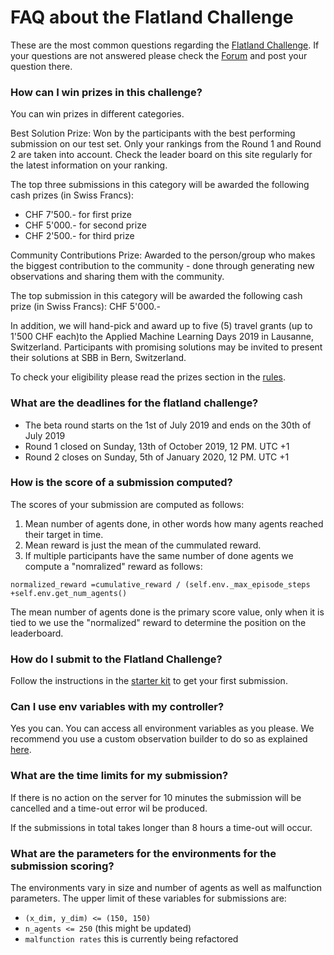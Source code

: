 # FAQ about the Flatland Challenge

These are the most common questions regarding the [Flatland Challenge](https://www.aicrowd.com/challenges/flatland-challenge).
If your questions are not answered please check the [Forum](https://discourse.aicrowd.com/c/flatland-challenge?_ga=2.33753761.1627822449.1571622829-1432296534.1549103074) and post your question there.

### How can I win prizes in this challenge?
You can win prizes in different categories.

Best Solution Prize: Won by the participants with the best performing submission on our test set. Only your rankings from the Round 1 and Round 2 are taken into account. Check the leader board on this site regularly for the latest information on your ranking.

The top three submissions in this category will be awarded the following cash prizes (in Swiss Francs):

- CHF 7'500.- for first prize
- CHF 5'000.- for second prize
- CHF 2'500.- for third prize

Community Contributions Prize: Awarded to the person/group who makes the biggest contribution to the community - done through generating new observations and sharing them with the community.

The top submission in this category will be awarded the following cash prize (in Swiss Francs): CHF 5'000.-

In addition, we will hand-pick and award up to five (5) travel grants (up to 1'500 CHF each)to the Applied Machine Learning Days 2019 in Lausanne, Switzerland. Participants with promising solutions may be invited to present their solutions at SBB in Bern, Switzerland.

To check your eligibility please read the prizes section in the [rules](https://www.aicrowd.com/challenges/flatland-challenge/challenge_rules/68).
### What are the deadlines for the flatland challenge?
- The beta round starts on the 1st of July 2019 and ends on the 30th of July 2019
- Round 1 closed on Sunday, 13th of October 2019, 12 PM. UTC +1
- Round 2 closes on Sunday, 5th of January 2020, 12 PM. UTC +1

### How is the score of a submission computed?
The scores of your submission are computed as follows:

1. Mean number of agents done, in other words how many agents reached their target in time.
2. Mean reward is just the mean of the cummulated reward.
3. If multiple participants have the same number of done agents we compute a "nomralized" reward as follows:
```
normalized_reward =cumulative_reward / (self.env._max_episode_steps +self.env.get_num_agents()
```
The mean number of agents done is the primary score value, only when it is tied to we use the "normalized" reward to determine the position on the leaderboard.

### How do I submit to the Flatland Challenge?
Follow the instructions in the [starter kit](https://github.com/AIcrowd/flatland-challenge-starter-kit) to get your first submission.

### Can I use env variables with my controller?
Yes you can. You can access all environment variables as you please. We recommend you use a custom observation builder to do so as explained [here](http://flatland-rl-docs.s3-website.eu-central-1.amazonaws.com/03_tutorials.html#custom-observations-and-custom-predictors-tutorial).

### What are the time limits for my submission?
If there is no action on the server for 10 minutes the submission will be cancelled and a time-out error wil be produced.

If the submissions in total takes longer than 8 hours a time-out will occur.

### What are the parameters for the environments for the submission scoring?
The environments vary in size and number of agents as well as malfunction parameters. The upper limit of these variables for submissions are:
- `(x_dim, y_dim) <= (150, 150)`
- `n_agents <= 250` (this might be updated)
- `malfunction rates` this is currently being refactored
